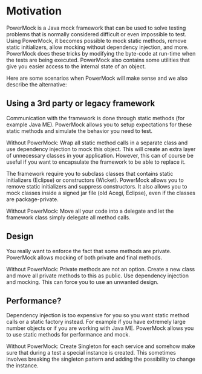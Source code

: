 # Motivation #

PowerMock is a Java mock framework that can be used to solve testing problems that is normally considered difficult or even impossible to test. Using PowerMock, it becomes possible to mock static methods, remove static initializers, allow mocking without dependency injection, and more. PowerMock does these tricks by modifying the byte-code at run-time when the tests are being executed. PowerMock also contains some utilities that give you easier access to the internal state of an object.

Here are some scenarios when PowerMock will make sense and we also describe the alternative:

## Using a 3rd party or legacy framework ##

Communication with the framework is done through static methods (for example Java ME). PowerMock allows you to setup expectations for these static methods and simulate the behavior you need to test.

Without PowerMock: Wrap all static method calls in a separate class and use dependency injection to mock this object. This will create an extra layer of unnecessary classes in your application. However, this can of course be useful if you want to encapsulate the framework to be able to replace it.

The framework require you to subclass classes that contains static initializers (Eclipse) or constructors (Wicket). PowerMock allows you to remove static initializers and suppress constructors. It also allows you to mock classes inside a signed jar file (old Acegi, Eclipse), even if the classes are package-private.

Without PowerMock: Move all your code into a delegate and let the framework class simply delegate all method calls.

## Design ##

You really want to enforce the fact that some methods are private. PowerMock allows mocking of both private and final methods.

Without PowerMock: Private methods are not an option. Create a new class and move all private methods to this as public. Use dependency injection and mocking. This can force you to use an unwanted design.

## Performance? ##

Dependency injection is too expensive for you so you want static method calls or a static factory instead. For example if you have extremely large number objects or if you are working with Java ME. PowerMock allows you to use static methods for performance and mock.

Without PowerMock: Create Singleton for each service and somehow make sure that during a test a special instance is created. This sometimes involves breaking the singleton pattern and adding the possibility to change the instance.